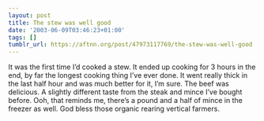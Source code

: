 ```yaml
---
layout: post
title: The stew was well good
date: '2003-06-09T03:46:23+01:00'
tags: []
tumblr_url: https://aftnn.org/post/47973117769/the-stew-was-well-good
---
```

<p>It was the first time I&rsquo;d cooked a stew. It ended up cooking for 3 hours in the end, by far the longest cooking thing I&rsquo;ve ever done. It went really thick in the last half hour and was much better for it, I&rsquo;m sure. The beef was delicious. A slightly different taste from the steak and mince I&rsquo;ve bought before. Ooh, that reminds me, there&rsquo;s a pound and a half of mince in the freezer as well. God bless those organic rearing vertical farmers.</p>
